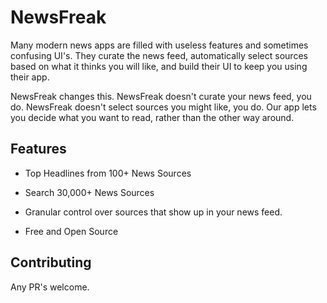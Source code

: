 # NewsFreak

Many modern news apps are filled with useless features and sometimes confusing UI's. They curate the news feed, automatically select sources based on what it thinks you will like, and build their UI to keep you using their app.

NewsFreak changes this. NewsFreak doesn't curate your news feed, you do. NewsFreak doesn't select sources you might like, you do. Our app lets you decide what you want to read, rather than the other way around.

## Features

- Top Headlines from 100+ News Sources
 
- Search 30,000+ News Sources

- Granular control over sources that show up in your news feed.

- Free and Open Source

## Contributing

Any PR's welcome.

